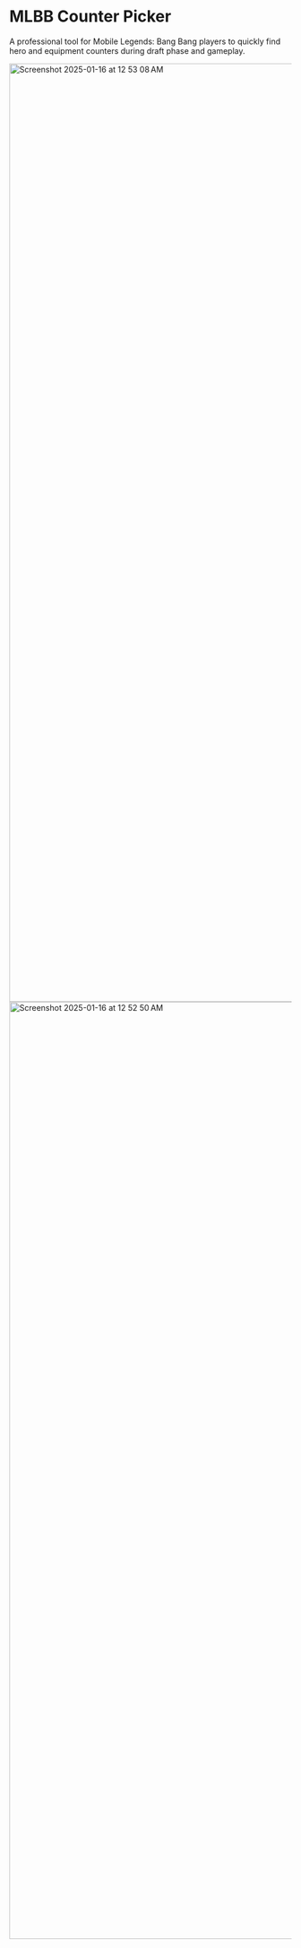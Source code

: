 # MLBB Counter Picker

A professional tool for Mobile Legends: Bang Bang players to quickly find hero and equipment counters during draft phase and gameplay.

<img width="1674" alt="Screenshot 2025-01-16 at 12 53 08 AM" src="https://github.com/user-attachments/assets/8ef65b00-7f2c-433f-867b-d6db1a5885e3" />

<img width="1672" alt="Screenshot 2025-01-16 at 12 52 50 AM" src="https://github.com/user-attachments/assets/77f46260-5b7a-4931-b68c-37908e5f90da" />
